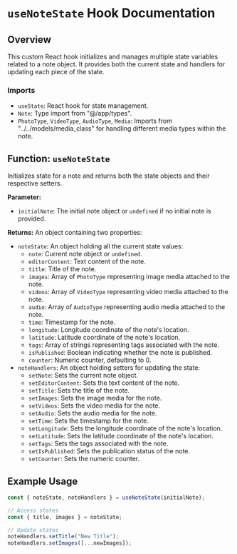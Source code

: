 # `useNoteState` Hook Documentation

## Overview

This custom React hook initializes and manages multiple state variables related to a note object. It provides both the current state and handlers for updating each piece of the state.

### Imports

- `useState`: React hook for state management.
- `Note`: Type import from "@/app/types".
- `PhotoType`, `VideoType`, `AudioType`, `Media`: Imports from "../../models/media_class" for handling different media types within the note.

## Function: `useNoteState`

Initializes state for a note and returns both the state objects and their respective setters.

**Parameter:**
- `initialNote`: The initial note object or `undefined` if no initial note is provided.

**Returns:**
An object containing two properties:
- `noteState`: An object holding all the current state values:
  - `note`: Current note object or `undefined`.
  - `editorContent`: Text content of the note.
  - `title`: Title of the note.
  - `images`: Array of `PhotoType` representing image media attached to the note.
  - `videos`: Array of `VideoType` representing video media attached to the note.
  - `audio`: Array of `AudioType` representing audio media attached to the note.
  - `time`: Timestamp for the note.
  - `longitude`: Longitude coordinate of the note's location.
  - `latitude`: Latitude coordinate of the note's location.
  - `tags`: Array of strings representing tags associated with the note.
  - `isPublished`: Boolean indicating whether the note is published.
  - `counter`: Numeric counter, defaulting to 0.
- `noteHandlers`: An object holding setters for updating the state:
  - `setNote`: Sets the current note object.
  - `setEditorContent`: Sets the text content of the note.
  - `setTitle`: Sets the title of the note.
  - `setImages`: Sets the image media for the note.
  - `setVideos`: Sets the video media for the note.
  - `setAudio`: Sets the audio media for the note.
  - `setTime`: Sets the timestamp for the note.
  - `setLongitude`: Sets the longitude coordinate of the note's location.
  - `setLatitude`: Sets the latitude coordinate of the note's location.
  - `setTags`: Sets the tags associated with the note.
  - `setIsPublished`: Sets the publication status of the note.
  - `setCounter`: Sets the numeric counter.

## Example Usage

```jsx
const { noteState, noteHandlers } = useNoteState(initialNote);

// Access states
const { title, images } = noteState;

// Update states
noteHandlers.setTitle("New Title");
noteHandlers.setImages([...newImages]);